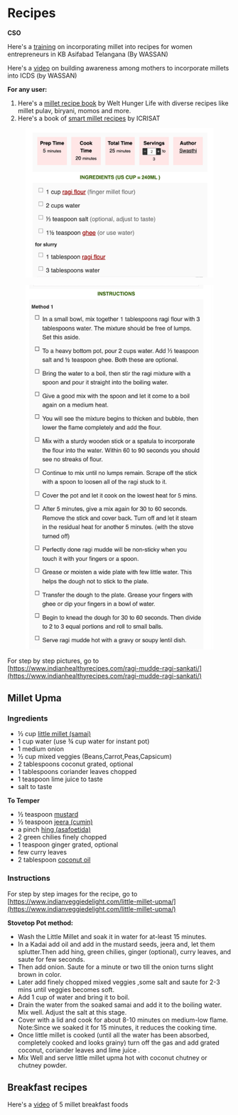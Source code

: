 # Recipes



**CSO**

Here's a [training](https://www.youtube.com/watch?v=A0-xBiI4hck\&embeds\_euri=https%3A%2F%2Fmail.google.com%2F\&embeds\_origin=https%3A%2F%2Fmail.google.com\&source\_ve\_path=Mjg2NjY\&feature=emb\_logo) on incorporating millet into recipes for women entrepreneurs in KB Asifabad Telangana (By WASSAN)

Here's a [video](https://www.youtube.com/watch?v=A0-xBiI4hck\&embeds\_euri=https%3A%2F%2Fmail.google.com%2F\&embeds\_origin=https%3A%2F%2Fmail.google.com\&source\_ve\_path=Mjg2NjY\&feature=emb\_logo) on building awareness among mothers to incorporate millets into ICDS  (by WASSAN)



**For any user:**&#x20;

1. Here's a [millet recipe book](https://drive.google.com/file/d/1YxRbeVNUQ5\_CNJ7W2-RTrdHGoH319fN-/view) by Welt Hunger Life with diverse recipes like millet pulav, biryani, momos and more.
2. Here's a book of [smart millet recipes](https://drive.google.com/file/d/1yhcNnvk1PFwcGEMlMWXkPcb2Iykyj2sr/view) by ICRISAT



<figure><img src="../../../.gitbook/assets/Screenshot 2023-04-18 at 3.18.42 PM.png" alt=""><figcaption></figcaption></figure>

<figure><img src="../../../.gitbook/assets/Screenshot 2023-04-18 at 3.19.25 PM.png" alt=""><figcaption></figcaption></figure>

For step by step pictures, go to [https://www.indianhealthyrecipes.com/ragi-mudde-ragi-sankati/](https://www.indianhealthyrecipes.com/ragi-mudde-ragi-sankati/)

## Millet Upma

### Ingredients

* ½ cup [little millet (samai)](https://amzn.to/2HySZDf)
* 1 cup water (use ¾ cup water for instant pot)
* 1 medium onion
* ½ cup mixed veggies (Beans,Carrot,Peas,Capsicum)
* 2 tablespoons coconut grated, optional
* 1 tablespoons coriander leaves chopped
* 1 teaspoon lime juice to taste
* salt to taste

**To Temper**&#x20;

* ½ teaspoon [mustard](https://amzn.to/2HqsVKG)
* ½ teaspoon [jeera (cumin)](https://amzn.to/2VAgXSo)
* a pinch [hing (asafoetida)](https://amzn.to/2LUyGVd)
* 2 green chilies finely chopped
* 1 teaspoon ginger grated, optional
* few curry leaves
* 2 tablespoon [coconut oil](https://amzn.to/30IoaUu)

### **Instructions**

For step by step images for the recipe, go to [https://www.indianveggiedelight.com/little-millet-upma/](https://www.indianveggiedelight.com/little-millet-upma/)

**Stovetop Pot method:**

* Wash the Little Millet and soak it in water for at-least 15 minutes.
* In a Kadai add oil and add in the mustard seeds, jeera and, let them splutter.Then add hing, green chilies, ginger (optional), curry leaves, and saute for few seconds.
* Then add onion. Saute for a minute or two till the onion turns slight brown in color.
* Later add finely chopped mixed veggies ,some salt and saute for 2-3 mins until veggies becomes soft.
* Add 1 cup of water and bring it to boil.
* Drain the water from the soaked samai and add it to the boiling water. Mix well. Adjust the salt at this stage.
* Cover with a lid and cook for about 8-10 minutes on medium-low flame. Note:Since we soaked it for 15 minutes, it reduces the cooking time.
* Once little millet is cooked (until all the water has been absorbed, completely cooked and looks grainy) turn off the gas and add grated coconut, coriander leaves and lime juice .
* Mix Well and serve little millet upma hot with coconut chutney or chutney powder.

## Breakfast recipes

Here's a [video](https://www.youtube.com/watch?v=fFBhrkx3ws0) of 5 millet breakfast foods
